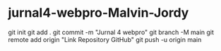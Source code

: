 # jurnal4-webpro-Malvin-Jordy
git init
git add .
git commit -m "Jurnal 4 webpro"
git branch -M main
git remote add origin "Link Repository GitHub"
git push -u origin main
